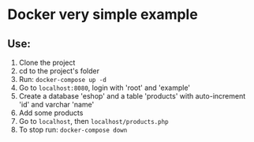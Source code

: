 # Docker very simple example

## Use:

1. Clone the project
1. cd to the project's folder
1. Run: ```docker-compose up -d```
1. Go to ```localhost:8080```, login with 'root' and 'example'
1. Create a database 'eshop' and a table 'products' with auto-increment 'id' and varchar 'name'
1. Add some products
1. Go to ```localhost```, then ```localhost/products.php```
1. To stop run: ```docker-compose down```